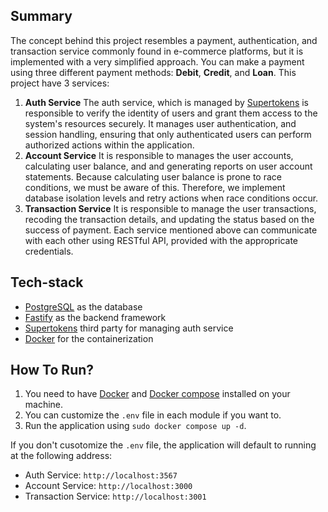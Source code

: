 ## Summary
The concept behind this project resembles a payment, authentication, and transaction service commonly found in e-commerce platforms, but it is implemented with a very simplified approach. You can make a payment using three different payment methods: **Debit**, **Credit**, and **Loan**. This project have 3 services:
1. **Auth Service**
   The auth service, which is managed by [Supertokens](https://supertokens.com/) is responsible to verify the identity of users and grant them access to the system's resources securely. It manages user authentication, and session handling, ensuring that only authenticated users can perform authorized actions within the application.
2. **Account Service**
   It is responsible to manages the user accounts, calculating user balance, and and generating reports on user account statements. Because calculating user balance is prone to race conditions, we must be aware of this. Therefore, we implement database isolation levels and retry actions when race conditions occur.
3. **Transaction Service**
   It is responsible to manage the user transactions, recoding the transaction details, and updating the status based on the success of payment.
Each service mentioned above can communicate with each other using RESTful API, provided with the appropricate credentials.

## Tech-stack
- [PostgreSQL](https://www.postgresql.org/) as the database
- [Fastify](https://fastify.dev/) as the backend framework
- [Supertokens](https://supertokens.com/) third party for managing auth service
- [Docker](https://www.docker.com/) for the containerization

## How To Run?
1. You need to have [Docker]([url](https://docs.docker.com/engine/)) and [Docker compose]([url](https://docs.docker.com/compose/)) installed on your machine.
2. You can customize the `.env` file in each module if you want to.
3. Run the application using `sudo docker compose up -d`.

If you don't cusotomize the `.env` file, the application will default to running at the following address:
- Auth Service: `http://localhost:3567`
- Account Service: `http://localhost:3000`
- Transaction Service: `http://localhost:3001`
